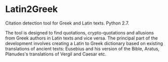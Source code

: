 Latin2Greek
===========

Citation detection tool for Greek and Latin texts.
Python 2.7. 

The tool is designed to find quotations, crypto-quotations and allusions from Greek authors in Latin texts and vice versa.
The principal part of the development involves creating a Latin to Greek dictionary based on existing translations  of ancient texts:
Eusebius and his version of the Bible, Aratus, Planudes's translations of Vergil and Caesar etc. 
